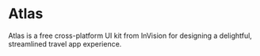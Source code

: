 # Atlas

Atlas is a free cross-platform UI kit from InVision for designing a delightful, streamlined travel app experience.
